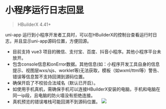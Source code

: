 # 小程序运行日志回显
> HBuilderX 4.41+

uni-app 运行到小程序开发者工具时，可以在HBuilderX的控制台查看运行时日志，并且显示uni-app源码位置，方便回源。
- 目前支持 vue3 项目的微信、支付宝、百度、抖音小程序。其他小程序平台未放开。
- 包含console信息和onError数据。其他信息(如：小程序开发工具自身的信息提示、视图层wxs/sjs、worklet等)无法获取，模板（如wxml/ttml等）警告、错误等信息暂不支持回溯到源码位置。
- 确保开启了不校验合法域名（默认已开启）。
- 如使用手机真机，需确保手机可以连接HBuilderX安装的电脑，手机和电脑在同一ip段，且电脑的防火墙没有拒绝连接。
- 真机预览的错误堆栈可能回溯不到源码位置。
![](https://web-ext-storage.dcloud.net.cn/hx/05519546-456A-4B0C-AA0E-23199917F7B8.png)
